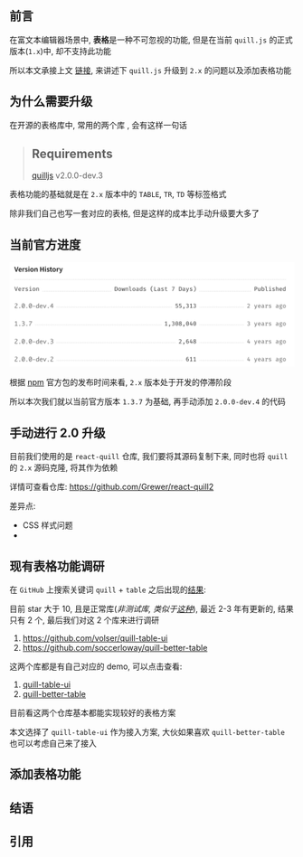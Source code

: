 ## 前言

在富文本编辑器场景中, **表格**是一种不可忽视的功能, 但是在当前 `quill.js` 的正式版本(`1.x`)中, 却不支持此功能

所以本文承接上文 [链接](ss), 来讲述下 `quill.js` 升级到 `2.x` 的问题以及添加表格功能

## 为什么需要升级

在开源的表格库中, 常用的两个库 , 会有这样一句话

> ## Requirements  
> [quilljs](https://github.com/quilljs/quill) v2.0.0-dev.3  

表格功能的基础就是在 `2.x` 版本中的 `TABLE`, `TR`, `TD` 等标签格式

除非我们自己也写一套对应的表格, 但是这样的成本比手动升级要大多了

## 当前官方进度

![](images/img.png)

根据 [npm](https://www.npmjs.com/package/quill) 官方包的发布时间来看, `2.x` 版本处于开发的停滞阶段

所以本次我们就以当前官方版本 `1.3.7` 为基础, 再手动添加 `2.0.0-dev.4` 的代码

## 手动进行 2.0 升级

目前我们使用的是 `react-quill` 仓库, 我们要将其源码复制下来, 同时也将 `quill` 的 `2.x` 源码克隆, 将其作为依赖

详情可查看仓库: https://github.com/Grewer/react-quill2

差异点:
- CSS 样式问题
- 




## 现有表格功能调研

在 `GitHub` 上搜索关键词 `quill` + `table` 之后出现的[结果](https://github.com/search?q=quill+table):

目前 star 大于 10, 且是正常库(_非测试库, 类似于[这种](https://github.com/dost/quilljs-table)_), 最近 2-3 年有更新的, 结果只有 2 个, 最后我们对这 2 个库来进行调研

1. https://github.com/volser/quill-table-ui
2. https://github.com/soccerloway/quill-better-table

这两个库都是有自己对应的 demo, 可以点击查看:

1. [quill-table-ui](https://codepen.io/volser/pen/QWWpOpr)
2. [quill-better-table](https://codepen.io/soccerloway/pen/WWJowj)

目前看这两个仓库基本都能实现较好的表格方案

本文选择了 `quill-table-ui` 作为接入方案, 大伙如果喜欢 `quill-better-table` 也可以考虑自己来了接入




## 添加表格功能

## 结语

## 引用